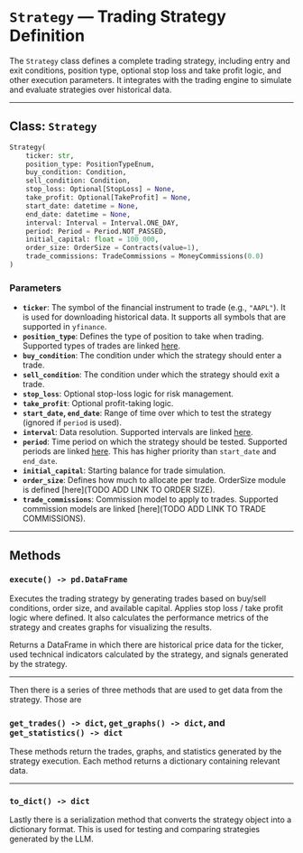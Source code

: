 
# `Strategy` — Trading Strategy Definition

The `Strategy` class defines a complete trading strategy, including entry and exit conditions, position type, optional stop loss and take profit logic, and other execution parameters. It integrates with the trading engine to simulate and evaluate strategies over historical data.

---

## Class: `Strategy`

```python
Strategy(
    ticker: str,
    position_type: PositionTypeEnum,
    buy_condition: Condition,
    sell_condition: Condition,
    stop_loss: Optional[StopLoss] = None,
    take_profit: Optional[TakeProfit] = None,
    start_date: datetime = None,
    end_date: datetime = None,
    interval: Interval = Interval.ONE_DAY,
    period: Period = Period.NOT_PASSED,
    initial_capital: float = 100_000,
    order_size: OrderSize = Contracts(value=1),
    trade_commissions: TradeCommissions = MoneyCommissions(0.0)
)
```

### Parameters

- **`ticker`**: The symbol of the financial instrument to trade (e.g., `"AAPL"`). It is used for downloading historical data. It supports all symbols that are supported in `yfinance`.
- **`position_type`**: Defines the type of position to take when trading. Supported types of trades are linked [here](enums/position_type.md).
- **`buy_condition`**: The condition under which the strategy should enter a trade.
- **`sell_condition`**: The condition under which the strategy should exit a trade.
- **`stop_loss`**: Optional stop-loss logic for risk management.
- **`take_profit`**: Optional profit-taking logic.
- **`start_date`, `end_date`**: Range of time over which to test the strategy (ignored if `period` is used).
- **`interval`**: Data resolution. Supported intervals are linked [here](enums/interval.md).
- **`period`**: Time period on which the strategy should be tested. Supported periods are linked [here](enums/period.md). This has higher priority than `start_date` and `end_date`.
- **`initial_capital`**: Starting balance for trade simulation.
- **`order_size`**: Defines how much to allocate per trade. OrderSize module is defined [here](TODO ADD LINK TO ORDER SIZE).
- **`trade_commissions`**: Commission model to apply to trades. Supported commission models are linked [here](TODO ADD LINK TO TRADE COMMISSIONS).

---

## Methods

### `execute() -> pd.DataFrame`

Executes the trading strategy by generating trades based on buy/sell conditions, order size, and available capital. Applies stop loss / take profit logic where defined. It also calculates the performance metrics of the strategy and creates graphs for visualizing the results.

Returns a DataFrame in which there are historical price data for the ticker, used technical indicators calculated by the strategy, and signals generated by the strategy.

---

Then there is a series of three methods that are used to get data from the strategy. Those are 

### `get_trades() -> dict`, `get_graphs() -> dict`, and `get_statistics() -> dict`

These methods return the trades, graphs, and statistics generated by the strategy execution. Each method returns a dictionary containing relevant data.

---

### `to_dict() -> dict`

Lastly there is a serialization method that converts the strategy object into a dictionary format. This is used for testing and comparing strategies generated by the LLM.
